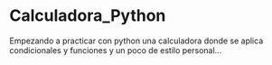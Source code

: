 # Calculadora_Python
Empezando a practicar con python una calculadora donde se aplica condicionales y funciones y un poco de estilo personal...

